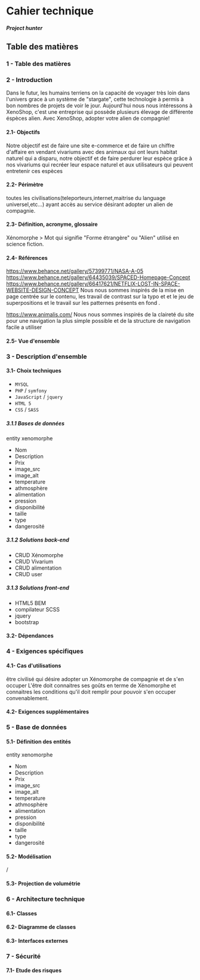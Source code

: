 # Cahier technique
#####  Project hunter

## Table des matières

### 1 - Table des matières

### 2 - Introduction

Dans le futur, les humains terriens on la capacité de voyager très loin dans l'univers grace à un système de "stargate", cette technologie à permis à bon nombres de projets de voir le jour. Aujourd'hui nous nous intéressons à XenoShop, c'est une entreprise qui possède plusieurs élevage de différente éspèces alien. Avec XenoShop, adopter votre alien de compagnie!

#### 2.1- Objectifs
Notre objectif est de faire une site e-commerce et de faire un chiffre d'affaire en vendant vivariums avec des animaux qui ont leurs habitat naturel qui a disparu, notre objectif et de faire perdurer leur espèce grâce à nos vivariums qui recréer leur espace naturel et aux utilisateurs qui peuvent entretenir ces espèces

#### 2.2- Périmètre
toutes les civilisations(teleporteurs,internet,maitrise du language universel,etc...) ayant accès au service désirant adopter un alien de compagnie.

#### 2.3- Définition, acronyme, glossaire
Xénomorphe > Mot qui signifie "Forme étrangère" ou "Alien" utilisé en science fiction.

#### 2.4- Références

https://www.behance.net/gallery/57399771/NASA-A-05
https://www.behance.net/gallery/64435039/SPACED-Homepage-Concept
https://www.behance.net/gallery/66417621/NETFLIX-LOST-IN-SPACE-WEBSITE-DESIGN-CONCEPT
Nous nous sommes inspirés de la mise en page centrée sur le contenu, les travail de contrast sur la typo et et le jeu de superpositions et le travail sur les patternes présents en fond .

https://www.animalis.com/
Nous nous sommes inspirés de la claireté du site pour une navigation la plus simple possible et de la structure de navigation facile a utiliser

#### 2.5- Vue d'ensemble



### 3 - Description d'ensemble
#### 3.1- Choix techniques
* ```MYSQL```
* ```PHP``` / ```symfony```
* ```JavaScript``` / ```jquery```
* ```HTML 5```
* ```CSS``` / ```SASS```

##### 3.1.1 Bases de données

entity xenomorphe
* Nom
* Description
* Prix
* image_src
* image_alt
* temperature
* athmosphère
* alimentation
* pression
* disponibilité
* taille
* type
* dangerosité


##### 3.1.2 Solutions back-end
* CRUD Xénomorphe
* CRUD Vivarium
* CRUD alimentation
* CRUD user

##### 3.1.3 Solutions front-end
* HTML5 BEM
* compilateur SCSS
* jquery
* bootstrap

#### 3.2- Dépendances


### 4 - Exigences spécifiques
#### 4.1- Cas d'utilisations

être civilisé qui désire adopter un Xénomorphe de compagnie et de s'en occuper
L'être doit connaitres ses goûts en terme de Xénomorphe et connaitres les conditions qu'il doit remplir pour pouvoir s'en occuper convenablement.

#### 4.2- Exigences supplémentaires



### 5 - Base de données
#### 5.1- Définition des entités


entity xenomorphe
* Nom
* Description
* Prix
* image_src
* image_alt
* temperature
* athmosphère
* alimentation
* pression
* disponibilité
* taille
* type
* dangerosité

#### 5.2- Modélisation

/

#### 5.3- Projection de volumétrie



### 6 - Architecture technique
#### 6.1- Classes



#### 6.2- Diagramme de classes
#### 6.3- Interfaces externes

### 7 - Sécurité
#### 7.1- Etude des risques

